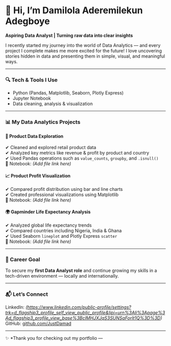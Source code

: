 # 👋 Hi, I’m Damilola Aderemilekun Adegboye  
**Aspiring Data Analyst | Turning raw data into clear insights**

I recently started my journey into the world of Data Analytics — and every project I complete makes me more excited for the future! I love uncovering stories hidden in data and presenting them in simple, visual, and meaningful ways.

---

### 🔍 Tech & Tools I Use
- Python (Pandas, Matplotlib, Seaborn, Plotly Express)
- Jupyter Notebook
- Data cleaning, analysis & visualization

---

### 📊 My Data Analytics Projects

#### 📁 Product Data Exploration  
✔ Cleaned and explored retail product data  
✔ Analyzed key metrics like revenue & profit by product and country  
✔ Used Pandas operations such as `value_counts`, `groupby`, and `.isnull()`  
📎 Notebook: *(Add file link here)*  

#### 📈 Product Profit Visualization  
✔ Compared profit distribution using bar and line charts  
✔ Created professional visualizations using Matplotlib  
📎 Notebook: *(Add file link here)*  

#### 🌍 Gapminder Life Expectancy Analysis  
✔ Analyzed global life expectancy trends  
✔ Compared countries including Nigeria, India & Ghana  
✔ Used Seaborn `lineplot` and Plotly Express `scatter`  
📎 Notebook: *(Add file link here)*  

---

### 🎯 Career Goal  
To secure my **first Data Analyst role** and continue growing my skills in a tech-driven environment — locally and internationally.

---

### 📬 Let’s Connect
LinkedIn: *(https://www.linkedin.com/public-profile/settings?trk=d_flagship3_profile_self_view_public_profile&lipi=urn%3Ali%3Apage%3Ad_flagship3_profile_view_base%3BclMHJXJqS3SUNSaForIt1Q%3D%3D)*  
GitHub: [github.com/JustDamad](https://github.com/JustDamad/)  

---

✨ *Thank you for checking out my portfolio —
